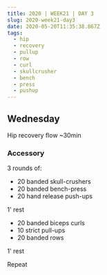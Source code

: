 ```yaml
---
title: 2020 | WEEK21 | DAY 3
slug: 2020-week21-day3
date: 2020-05-20T11:35:38.867Z
tags:
  - hip
  - recovery
  - pullup
  - row
  - curl
  - skullcrusher
  - bench
  - press
  - pushup
---
```

## Wednesday

Hip recovery flow ~30min

### Accessory

3 rounds of:

* 20 banded skull-crushers
* 20 banded bench-press
* 20 hand release push-ups

1' rest

* 20 banded biceps curls
* 10 strict pull-ups
* 20 banded rows

1' rest

Repeat
